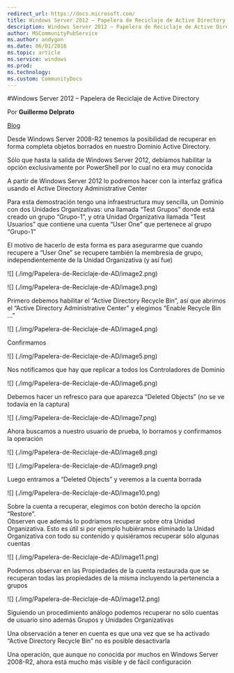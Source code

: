 ```yaml
---
redirect_url: https://docs.microsoft.com/
title: Windows Server 2012 – Papelera de Reciclaje de Active Directory
description: Windows Server 2012 – Papelera de Reciclaje de Active Directory
author: MSCommunityPubService
ms.author: andygon
ms.date: 06/01/2016
ms.topic: article
ms.service: windows
ms.prod: 
ms.technology:
ms.custom: CommunityDocs
---
```


#Windows Server 2012 – Papelera de Reciclaje de Active Directory

Por **Guillermo Delprato**

[Blog](http://windowserver.wordpress.com/)

Desde Windows Server 2008-R2 tenemos la posibilidad de recuperar en
forma completa objetos borrados en nuestro Dominio Active Directory.

Sólo que hasta la salida de Windows Server 2012, debíamos habilitar la
opción exclusivamente por PowerShell por lo cual no era muy conocida

A partir de Windows Server 2012 lo podremos hacer con la interfaz
gráfica usando el Active Directory Administrative Center

Para esta demostración tengo una infraestructura muy sencilla, un
Dominio con dos Unidades Organizativas: una llamada “Test Grupos” donde
está creado un grupo “Grupo-1”, y otra Unidad Organizativa llamada “Test
Usuarios” que contiene una cuenta “User One” que pertenece al grupo
“Grupo-1”

El motivo de hacerlo de esta forma es para asegurarme que cuando
recupere a “User One” se recupere también la membresía de grupo,
independientemente de la Unidad Organizativa (y así fue)

![] (./img/Papelera-de-Reciclaje-de-AD/image2.png)

![] (./img/Papelera-de-Reciclaje-de-AD/image3.png)

Primero debemos habilitar el “Active Directory Recycle Bin”, así que
abrimos el “Active Directory Administrative Center” y elegimos “Enable
Recycle Bin …”

![] (./img/Papelera-de-Reciclaje-de-AD/image4.png)

Confirmamos

![] (./img/Papelera-de-Reciclaje-de-AD/image5.png)

Nos notificamos que hay que replicar a todos los Controladores de
Dominio

![] (./img/Papelera-de-Reciclaje-de-AD/image6.png)

Debemos hacer un refresco para que aparezca “Deleted Objects” (no se ve
todavía en la captura)

![] (./img/Papelera-de-Reciclaje-de-AD/image7.png)

Ahora buscamos a nuestro usuario de prueba, lo borramos y confirmamos la
operación

![] (./img/Papelera-de-Reciclaje-de-AD/image8.png)

![] (./img/Papelera-de-Reciclaje-de-AD/image9.png)

Luego entramos a “Deleted Objects” y veremos a la cuenta borrada

![] (./img/Papelera-de-Reciclaje-de-AD/image10.png)

Sobre la cuenta a recuperar, elegimos con botón derecho la opción
“Restore”.\
Observen que además lo podríamos recuperar sobre otra Unidad
Organizativa. Esto es útil si por ejemplo hubiéramos eliminado la Unidad
Organizativa con todo su contenido y quisiéramos recuperar sólo algunas
cuentas

![] (./img/Papelera-de-Reciclaje-de-AD/image11.png)

Podemos observar en las Propiedades de la cuenta restaurada que se
recuperan todas las propiedades de la misma incluyendo la pertenencia a
grupos

![] (./img/Papelera-de-Reciclaje-de-AD/image12.png)

Siguiendo un procedimiento análogo podemos recuperar no sólo cuentas de
usuario sino además Grupos y Unidades Organizativas

Una observación a tener en cuenta es que una vez que se ha activado
“Active Directory Recycle Bin” no es posible desactivarla

Una operación, que aunque no conocida por muchos en Windows Server
2008-R2, ahora está mucho más visible y de fácil configuración





